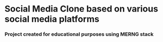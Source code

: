 # Social Media Clone based on various social media platforms

### Project created for educational purposes using MERNG stack
